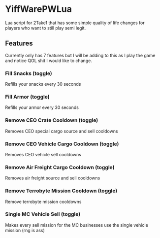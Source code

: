 # YiffWarePWLua
Lua script for 2Take1 that has some simple quality of life changes for players who want to still play semi legit.

## Features
Currently only has 7 features but I will be adding to this as I play the game and notice QOL shit I would like to change.

### Fill Snacks (toggle)
Refills your snacks every 30 seconds

### Fill Armor (toggle)
Refills your armor every 30 seconds

### Remove CEO Crate Cooldown (toggle)
Removes CEO special cargo source and sell cooldowns

### Remove CEO Vehicle Cargo Cooldown (toggle)
Removes CEO vehicle sell cooldowns

### Remove Air Freight Cargo Cooldown (toggle)
Removes air freight source and sell cooldowns

### Remove Terrobyte Mission Cooldown (toggle)
Remove terrobyte mission cooldowns

### Single MC Vehicle Sell (toggle)
Makes every sell mission for the MC businesses use the single vehicle mission (rng is ass)
